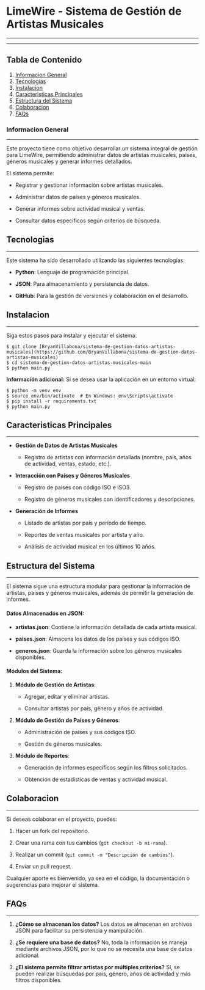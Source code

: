 # LimeWire - Sistema de Gestión de Artistas Musicales

----------
***

## Tabla de Contenido
1. [Informacion General](#informacion-general)
2. [Tecnologias](#tecnologias)
3. [Instalacion](#instalacion)
4. [Caracteristicas Principales](#caracteristicas-principales)
5. [Estructura del Sistema](#estructura-del-sistema)
6. [Colaboracion](#colaboracion)
7. [FAQs](#faqs)

### Informacion General
***
Este proyecto tiene como objetivo desarrollar un sistema integral de gestión para LimeWire, permitiendo administrar datos de artistas musicales, países, géneros musicales y generar informes detallados.

El sistema permite:

-   Registrar y gestionar información sobre artistas musicales.
    
-   Administrar datos de países y géneros musicales.
    
-   Generar informes sobre actividad musical y ventas.
    
-   Consultar datos específicos según criterios de búsqueda.

## Tecnologias
***

Este sistema ha sido desarrollado utilizando las siguientes tecnologías:

-   **Python**: Lenguaje de programación principal.
    
-   **JSON**: Para almacenamiento y persistencia de datos.
    
-   **GitHub**: Para la gestión de versiones y colaboración en el desarrollo.

## Instalacion
***
Siga estos pasos para instalar y ejecutar el sistema:
```
$ git clone [BryanVillabona/sistema-de-gestion-datos-artistas-musicales](https://github.com/BryanVillabona/sistema-de-gestion-datos-artistas-musicales)
$ cd sistema-de-gestion-datos-artistas-musicales-main
$ python main.py
```
**Información adicional:** Si se desea usar la aplicación en un entorno virtual:
 ```
$ python -m venv env
$ source env/bin/activate  # En Windows: env\Scripts\activate
$ pip install -r requirements.txt
$ python main.py
```

## Caracteristicas Principales
***
-   **Gestión de Datos de Artistas Musicales**
    
    -   Registro de artistas con información detallada (nombre, país, años de actividad, ventas, estado, etc.).
        
-   **Interacción con Países y Géneros Musicales**
    
    -   Registro de países con código ISO e ISO3.
        
    -   Registro de géneros musicales con identificadores y descripciones.
        
-   **Generación de Informes**
    
    -   Listado de artistas por país y período de tiempo.
        
    -   Reportes de ventas musicales por artista y año.
        
    -   Análisis de actividad musical en los últimos 10 años.

## Estructura del Sistema
***
El sistema sigue una estructura modular para gestionar la información de artistas, países y géneros musicales, además de permitir la generación de informes.

#### Datos Almacenados en JSON:

-   **artistas.json**: Contiene la información detallada de cada artista musical.
    
-   **paises.json**: Almacena los datos de los países y sus códigos ISO.
    
-   **generos.json**: Guarda la información sobre los géneros musicales disponibles.
    

#### Módulos del Sistema:

1.  **Módulo de Gestión de Artistas**:
    
    -   Agregar, editar y eliminar artistas.
        
    -   Consultar artistas por país, género y años de actividad.
        
2.  **Módulo de Gestión de Países y Géneros**:
    
    -   Administración de países y sus códigos ISO.
        
    -   Gestión de géneros musicales.
        
3.  **Módulo de Reportes**:
    
    -   Generación de informes específicos según los filtros solicitados.
        
    -   Obtención de estadísticas de ventas y actividad musical.

## Colaboracion
***

Si deseas colaborar en el proyecto, puedes:

1.  Hacer un fork del repositorio.
    
2.  Crear una rama con tus cambios (`git checkout -b mi-rama`).
    
3.  Realizar un commit (`git commit -m "Descripción de cambios"`).
    
4.  Enviar un pull request.
    

Cualquier aporte es bienvenido, ya sea en el código, la documentación o sugerencias para mejorar el sistema.

## FAQs
***
1.  **¿Cómo se almacenan los datos?** Los datos se almacenan en archivos JSON para facilitar su persistencia y manipulación.
    
2.  **¿Se requiere una base de datos?** No, toda la información se maneja mediante archivos JSON, por lo que no se necesita una base de datos adicional.
    
3.  **¿El sistema permite filtrar artistas por múltiples criterios?** Sí, se pueden realizar búsquedas por país, género, años de actividad y más filtros disponibles.
